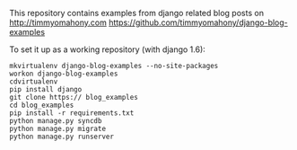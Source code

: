 This repository contains examples from django related blog posts on http://timmyomahony.com
https://github.com/timmyomahony/django-blog-examples

To set it up as a working repository (with django 1.6):

    mkvirtualenv django-blog-examples --no-site-packages
    workon django-blog-examples
    cdvirtualenv
    pip install django
    git clone https:// blog_examples
    cd blog_examples
    pip install -r requirements.txt
    python manage.py syncdb
    python manage.py migrate
    python manage.py runserver
